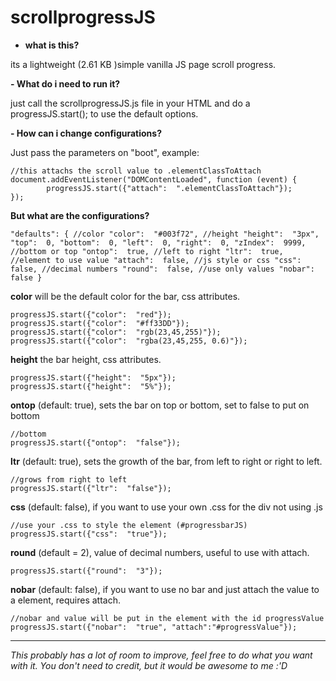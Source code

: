 

# scrollprogressJS


 - **what is this?**

its a lightweight (2.61 KB )simple vanilla JS page scroll progress.

 **- What do i need to run it?**

just call the scrollprogressJS.js file in your HTML and do a progressJS.start(); to use the default options.

 **- How can i change configurations?**
 
Just pass the parameters on "boot", example:

	//this attachs the scroll value to .elementClassToAttach
    document.addEventListener("DOMContentLoaded", function (event) {
    		progressJS.start({"attach":  ".elementClassToAttach"});
    });

**But what are the configurations?**

    "defaults": { //color "color":  "#003f72", //height "height":  "3px", "top":  0, "bottom":  0, "left":  0, "right":  0, "zIndex":  9999, //bottom or top "ontop":  true, //left to right "ltr":  true, //element to use value "attach":  false, //js style or css "css":  false, //decimal numbers "round":  false, //use only values "nobar":  false }

**color** will be the default color for the bar, css attributes.

    progressJS.start({"color":  "red"});
    progressJS.start({"color":  "#ff33DD"});
    progressJS.start({"color":  "rgb(23,45,255)"});
    progressJS.start({"color":  "rgba(23,45,255, 0.6)"});

**height** the bar height, css attributes.

    progressJS.start({"height":  "5px"});
    progressJS.start({"height":  "5%"});

**ontop** (default: true), sets the bar on top or bottom, set to false to put on bottom

    //bottom 
    progressJS.start({"ontop":  "false"});

**ltr** (default: true), sets the growth of the bar, from left to right or right to left.

    //grows from right to left
    progressJS.start({"ltr":  "false"});

**css** (default: false), if you want to use your own .css for the div not using .js 

    //use your .css to style the element (#progressbarJS)
    progressJS.start({"css":  "true"});

**round** (default = 2), value of decimal numbers, useful to use with attach.

    progressJS.start({"round":  "3"});

**nobar** (default: false), if you want to use no bar and just attach the value to a element, requires attach.

    //nobar and value will be put in the element with the id progressValue
    progressJS.start({"nobar":  "true", "attach":"#progressValue"});

___

*This probably has a lot of room to improve, feel free to do what you want with it. You don't need to credit, but it would be awesome to me :'D*


